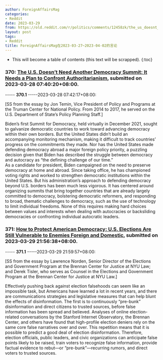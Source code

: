 ```yaml
---
author: ForeignAffairsMag
categories:
- Reddit
date: 2023-03-29
from: https://old.reddit.com/r/politics/comments/12458zk/the_us_doesnt_need_another_democracy_summit_it/
layout: post
tags:
- Reddit
title: ForeignAffairsMag在2023-03-27~2023-04-02的言论
---
```


* This will become a table of contents (this text will be scrapped).
{:toc}

### 370: [The U.S. Doesn’t Need Another Democracy Summit: It Needs a Plan to Confront Authoritarianism](https://old.reddit.com/r/politics/comments/12458zk/the_us_doesnt_need_another_democracy_summit_it/), submitted on 2023-03-28 07:40:20+08:00.

----- __370.1__ -----2023-03-28 07:42:17+08:00:

\[SS from the essay by Jon Temin, Vice President of Policy and Programs at the Truman Center for National Policy. From 2014 to 2017, he served on the U.S. Department of State’s Policy Planning Staff.\]

Biden’s first Summit for Democracy, held virtually in December 2021, sought to galvanize democratic countries to work toward advancing democracy within their own borders. But the United States didn’t build an accompanying monitoring mechanism, making it difficult to track countries’ progress on the commitments they made. Nor has the United States made defending democracy abroad a major foreign policy priority, a puzzling decision given that Biden has described the struggle between democracy and autocracy as “the defining challenge of our time.”  
As a candidate for president, Biden campaigned on the need to preserve democracy at home and abroad. Since taking office, he has championed voting rights and worked to strengthen democratic institutions within the United States. But his administration’s approach to defending democracy beyond U.S. borders has been much less vigorous. It has centered around organizing summits that bring together countries that are already largely committed to democracy, bolstering democratic reformers, and responding to broad, thematic challenges to democracy, such as the use of technology to limit individual freedoms. None of this requires making hard choices between values and interests when dealing with autocracies or backsliding democracies or confronting individual autocratic leaders.

### 371: [How to Protect American Democracy: U.S. Elections Are Still Vulnerable to Enemies Foreign and Domestic](https://old.reddit.com/r/politics/comments/125oupl/how_to_protect_american_democracy_us_elections/), submitted on 2023-03-29 21:56:38+08:00.

----- __371.1__ -----2023-03-29 21:59:57+08:00:

\[SS from the essay by Lawrence Norden, Senior Director of the Elections and Government Program at the Brennan Center for Justice at NYU Law; and Derek Tisler, who serves as Counsel in the Elections and Government Program at the Brennan Center for Justice at NYU Law.\]

Effectively pushing back against election falsehoods can seem like an impossible task, but Americans have learned a lot in recent years, and there are communications strategies and legislative measures that can help blunt the effects of disinformation. The first is to continuously “pre-bunk” disinformation and direct citizens to trusted sources, before false information has been spread and believed. Analyses of online election-related conversations by the Stanford Internet Observatory, the Brennan Center, and others have found that high-profile election deniers rely on the same core false narratives over and over. This repetition means that it is possible to predict a good deal of election disinformation. Therefore, election officials, public leaders, and civic organizations can anticipate false points likely to be raised, train voters to recognize false information, provide factual evidence to rebut—or “pre-bunk”—recurring rumors, and direct voters to trusted sources.

